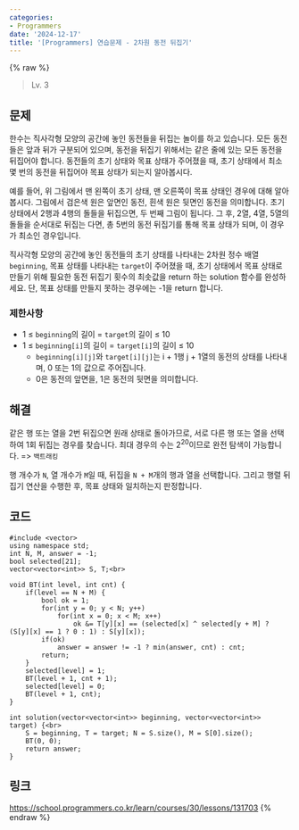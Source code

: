 ```yaml
---
categories:
- Programmers
date: '2024-12-17'
title: '[Programmers] 연습문제 - 2차원 동전 뒤집기'
---
```


{% raw %}
> Lv. 3<br>

## 문제
한수는 직사각형 모양의 공간에 놓인 동전들을 뒤집는 놀이를 하고 있습니다. 모든 동전들은 앞과 뒤가 구분되어 있으며, 동전을 뒤집기 위해서는 같은 줄에 있는 모든 동전을 뒤집어야 합니다. 동전들의 초기 상태와 목표 상태가 주어졌을 때, 초기 상태에서 최소 몇 번의 동전을 뒤집어야 목표 상태가 되는지 알아봅시다.

예를 들어, 위 그림에서 맨 왼쪽이 초기 상태, 맨 오른쪽이 목표 상태인 경우에 대해 알아봅시다. 그림에서 검은색 원은 앞면인 동전, 흰색 원은 뒷면인 동전을 의미합니다. 초기 상태에서 2행과 4행의 돌들을 뒤집으면, 두 번째 그림이 됩니다. 그 후, 2열, 4열, 5열의 돌들을 순서대로 뒤집는 다면, 총 5번의 동전 뒤집기를 통해 목표 상태가 되며, 이 경우가 최소인 경우입니다.

직사각형 모양의 공간에 놓인 동전들의 초기 상태를 나타내는 2차원 정수 배열  `beginning`, 목표 상태를 나타내는  `target`이 주어졌을 때, 초기 상태에서 목표 상태로 만들기 위해 필요한 동전 뒤집기 횟수의 최솟값을 return 하는 solution 함수를 완성하세요. 단, 목표 상태를 만들지 못하는 경우에는 -1을 return 합니다.

### 제한사항
-   1 ≤  `beginning`의 길이 =  `target`의 길이 ≤ 10
-   1 ≤  `beginning[i]`의 길이 =  `target[i]`의 길이 ≤ 10
    -   `beginning[i][j]`와  `target[i][j]`는 i + 1행 j + 1열의 동전의 상태를 나타내며, 0 또는 1의 값으로 주어집니다.
    -   0은 동전의 앞면을, 1은 동전의 뒷면을 의미합니다.

## 해결
같은 행 또는 열을 2번 뒤집으면 원래 상태로 돌아가므로, 서로 다른 행 또는 열을 선택하여 1회 뒤집는 경우를 찾습니다. 최대 경우의 수는 2<sup>20</sup>이므로 완전 탐색이 가능합니다. => `백트래킹`<br>

행 개수가 `N`, 열 개수가 `M`일 때, 뒤집을 `N + M`개의 행과 열을 선택합니다. 그리고 행렬 뒤집기 연산을 수행한 후, 목표 상태와 일치하는지 판정합니다.

## 코드
```
#include <vector>
using namespace std;
int N, M, answer = -1;
bool selected[21];
vector<vector<int>> S, T;<br>

void BT(int level, int cnt) {
    if(level == N + M) {
        bool ok = 1;
        for(int y = 0; y < N; y++)
            for(int x = 0; x < M; x++)
                ok &= T[y][x] == (selected[x] ^ selected[y + M] ? (S[y][x] == 1 ? 0 : 1) : S[y][x]);
        if(ok)
            answer = answer != -1 ? min(answer, cnt) : cnt;
        return;
    }
    selected[level] = 1;
    BT(level + 1, cnt + 1);
    selected[level] = 0;
    BT(level + 1, cnt);
}

int solution(vector<vector<int>> beginning, vector<vector<int>> target) {<br>
    S = beginning, T = target; N = S.size(), M = S[0].size();
    BT(0, 0);
    return answer;
}
```

## 링크
https://school.programmers.co.kr/learn/courses/30/lessons/131703
{% endraw %}